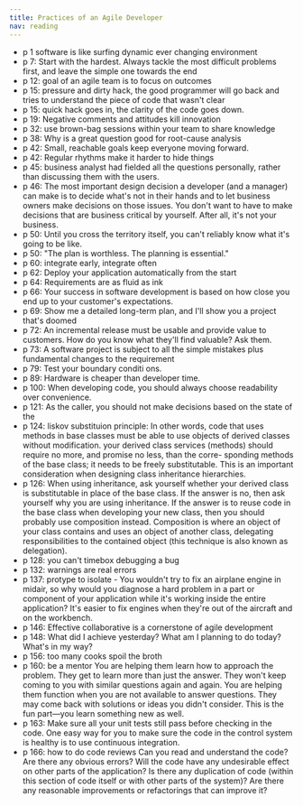 ```yaml
---
title: Practices of an Agile Developer
nav: reading
---
```


- p 1 software is like surfing dynamic ever changing environment
- p 7: Start with the hardest. Always tackle the most difficult problems first, and leave the simple one towards the end
- p 12: goal of an agile team is to focus on outcomes
- p 15: pressure and dirty hack, the good programmer will go back and tries to understand the piece of code that wasn't clear
- p 15: quick hack goes in, the clarity of the code goes down.
- p 19: Negative comments and attitudes kill innovation
- p 32: use brown-bag sessions within your team to share knowledge
- p 38: Why is a great question good for root-cause analysis
- p 42: Small, reachable goals keep everyone moving forward.
- p 42: Regular rhythms make it harder to hide things
- p 45: business analyst had fielded all the questions personally, rather than discussing them with the users.
- p 46: The most important design decision a developer (and a manager) can make is to decide what's not in their hands and to let business owners make decisions on those issues. You don't want to have to make decisions that are business critical by yourself. After all, it's not your business.
- p 50: Until you cross the territory itself, you can't reliably know what it's going to be like.
- p 50: "The plan is worthless. The planning is essential."
- p 60: integrate early, integrate often
- p 62: Deploy your application automatically from the start
- p 64: Requirements are as fluid as ink
- p 66: Your success in software development is based on how close you end up to your customer's expectations.
- p 69: Show me a detailed long-term plan, and I'll show you a project that's doomed
- p 72: An incremental release must be usable and provide value to customers. How do you know what they'll find valuable? Ask them.
- p 73: A software project is subject to all the simple mistakes plus fundamental changes to the requirement
- p 79: Test your boundary conditi ons.
- p 89: Hardware is cheaper than developer time.
- p 100: When developing code, you should always choose readability over convenience.
- p 121: As the caller, you should not make decisions based on the state of the
- p 124: liskov substituion principle: In other words, code that uses methods in base classes must be able to use objects of derived classes without modification.  your derived class services (methods) should require no more, and promise no less, than the corre- sponding methods of the base class; it needs to be freely substitutable.  This is an important consideration when designing class inheritance hierarchies.
- p 126: When using inheritance, ask yourself whether your derived class is substitutable in place of the base class. If the answer is no, then ask yourself why you are using inheritance. If the answer is to reuse code in the base class when developing your new class, then you should probably use composition instead. Composition is where an object of your class contains and uses an object of another class, delegating responsibilities to the contained object (this technique is also known as delegation).
- p 128: you can't timebox debugging a bug
- p 132: warnings are real errors
- p 137: protype to isolate - You wouldn't try to fix an airplane engine in midair, so why would you diagnose a hard problem in a part or component of your application while it's working inside the entire application? It's easier to fix engines when they're out of the aircraft and on the workbench.
- p 146: Effective collaborative is a cornerstone of agile development
- p 148: What did I achieve yesterday?  What am I planning to do today? What's in my way?
- p 156: too many cooks spoil the broth
- p 160: be a mentor You are helping them learn how to approach the problem. They get to learn more than just the answer. They won't keep coming to you with similar questions again and again.  You are helping them function when you are not available to answer questions. They may come back with solutions or ideas you didn't consider. This is the fun part—you learn something new as well.
- p 163: Make sure all your unit tests still pass before checking in the code. One easy way for you to make sure the code in the control system is healthy is to use continuous integration.
- p 166: how to do code reviews Can you read and understand the code? Are there any obvious errors? Will the code have any undesirable effect on other parts of the application?  Is there any duplication of code (within this section of code itself or with other parts of the system)? Are there any reasonable improvements or refactorings that can improve it?

